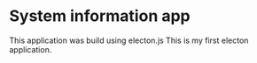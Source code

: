# System information app

This application was build using electon.js
This is my first electon application.
